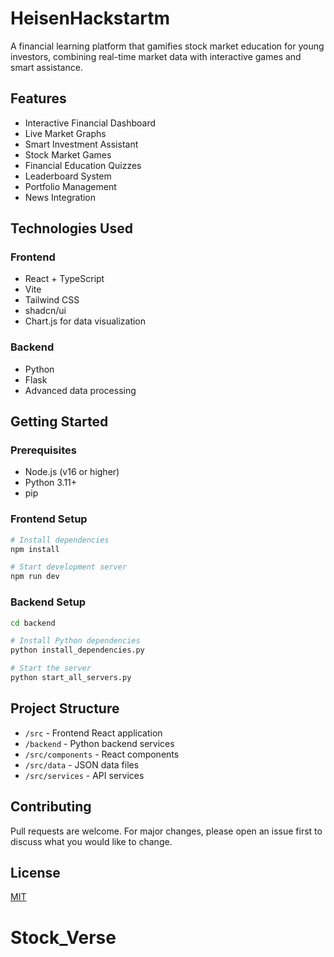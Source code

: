 # HeisenHackstartm

A financial learning platform that gamifies stock market education for young investors, combining real-time market data with interactive games and smart assistance.

## Features

- Interactive Financial Dashboard
- Live Market Graphs
- Smart Investment Assistant
- Stock Market Games
- Financial Education Quizzes
- Leaderboard System
- Portfolio Management
- News Integration

## Technologies Used

### Frontend
- React + TypeScript
- Vite
- Tailwind CSS
- shadcn/ui
- Chart.js for data visualization

### Backend
- Python
- Flask
- Advanced data processing

## Getting Started

### Prerequisites
- Node.js (v16 or higher)
- Python 3.11+
- pip

### Frontend Setup
```bash
# Install dependencies
npm install

# Start development server
npm run dev
```

### Backend Setup
```bash
cd backend

# Install Python dependencies
python install_dependencies.py

# Start the server
python start_all_servers.py
```

## Project Structure
- `/src` - Frontend React application
- `/backend` - Python backend services
- `/src/components` - React components
- `/src/data` - JSON data files
- `/src/services` - API services

## Contributing
Pull requests are welcome. For major changes, please open an issue first to discuss what you would like to change.

## License
[MIT](https://choosealicense.com/licenses/mit/)
# Stock_Verse
